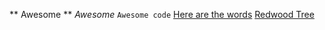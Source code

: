** Awesome **
*Awesome*
``` Awesome code ```
[Here are the words](http://daringfireball.net/projects/markdown/syntax)
[Redwood Tree](https://upload.wikimedia.org/wikipedia/commons/6/6f/Sequoiafarm_Sequoiadendron_giganteum.jpg)